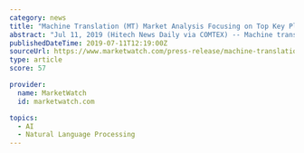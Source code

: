 ```yaml
---
category: news
title: "Machine Translation (MT) Market Analysis Focusing on Top Key Players | Microsoft Corporation, SYSTRAN, Lionbridge Technologies"
abstract: "Jul 11, 2019 (Hitech News Daily via COMTEX) -- Machine translation (MT) refers to fully automated software that can translate source content into target languages. Humans may use MT to help them render text and speech into another language, or the MT ..."
publishedDateTime: 2019-07-11T12:19:00Z
sourceUrl: https://www.marketwatch.com/press-release/machine-translation-mt-market-analysis-focusing-on-top-key-players-microsoft-corporation-systran-lionbridge-technologies-2019-07-11
type: article
score: 57

provider:
  name: MarketWatch
  id: marketwatch.com

topics:
  - AI
  - Natural Language Processing
---
```

